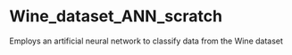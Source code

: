 # Wine_dataset_ANN_scratch
Employs an artificial neural network to classify data from the Wine dataset
